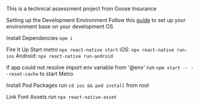This is a technical assessment project from Goose Insurance

Setting up the Development Environment
Follow this [guide](https://reactnative.dev/docs/environment-setup) to set up your environment base on your development OS

Install Dependencies
`npm i`

Fire It Up
Start metro `npx react-native start`
iOS: `npx react-native run-ios`
Android: `npx react-native run-android`

If app could not resolve import env variable from '@env'
run `npm start -- --reset-cache` to start Metro

Install Pod Packages
run `cd ios && pod install` from root

Link Font Assets
run `npx react-native-asset`
